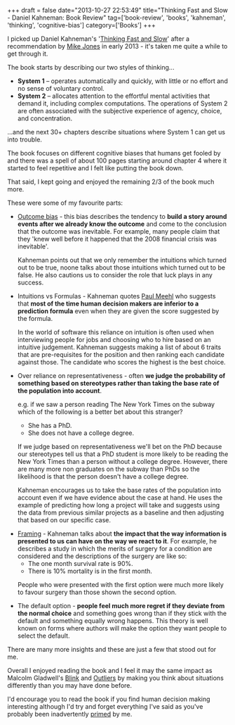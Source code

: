 +++
draft = false
date="2013-10-27 22:53:49"
title="Thinking Fast and Slow - Daniel Kahneman: Book Review"
tag=['book-review', 'books', 'kahneman', 'thinking', 'cognitive-bias']
category=['Books']
+++

<p>I picked up Daniel Kahneman's '<a href="http://www.amazon.co.uk/Thinking-Fast-Slow-Daniel-Kahneman/dp/0141033576/ref=sr_1_1?ie=UTF8&qid=1382906786&sr=8-1&keywords=thinking+fast+and+slow">Thinking Fast and Slow</a>' after a recommendation by <a href="https://twitter.com/michael_jones">Mike Jones</a> in early 2013 - it's taken me quite a while to get through it.</p>


<p>The book starts by describing our two styles of thinking...</p>


<ul>
<li><strong>System 1</strong> – operates automatically and quickly, with little or no effort and no sense of voluntary control.
</li>
<li><strong>System 2</strong> – allocates attention to the effortful mental activities that demand it, including complex computations. The operations of System 2 are often associated with the subjective experience of agency, choice, and concentration.
</li>
</ul>

<p>...and the next 30+ chapters describe situations where System 1 can get us into trouble.</p>


<p>The book focuses on different cognitive biases that humans get fooled by and there was a spell of about 100 pages starting around chapter 4 where it started to feel repetitive and I felt like putting the book down.</p>


<p>That said, I kept going and enjoyed the remaining 2/3 of the book much more.</p>


<p>These were some of my favourite parts:</p>


<ul>
<li><a href="http://en.wikipedia.org/wiki/Outcome_bias">Outcome bias</a> - this bias describes the tendency to <strong>build a story around events after we already know the outcome</strong> and come to the conclusion that the outcome was inevitable. For example, many people claim that they 'knew well before it happened that the 2008 financial crisis was inevitable'.

Kahneman points out that we only remember the intuitions which turned out to be true, noone talks about those intuitions which turned out to be false. He also cautions us to consider the role that luck plays in any success.</li>
<li>Intuitions vs Formulas - Kahneman quotes <a href="http://en.wikipedia.org/wiki/Paul_E._Meehl">Paul Meehl</a> who suggests that <strong>most of the time human decision makers are inferior to a prediction formula</strong> even when they are given the score suggested by the formula.

In the world of software this reliance on intuition is often used when interviewing people for jobs and choosing who to hire based on an intuitive judgement. Kahneman suggests making a list of about 6 traits that are pre-requisites for the position and then ranking each candidate against those. The candidate who scores the highest is the best choice.</li>
<li>Over reliance on representativeness - often <strong>we judge the probability of something based on stereotypes rather than taking the base rate of the population into account</strong>.

e.g. if we saw a person reading The New York Times on the subway which of the following is a better bet about this stranger?

<ul>
<li>She has a PhD.</li>
<li>She does not have a college degree.</li>
</ul>

If we judge based on representativeness we'll bet on the PhD because our stereotypes tell us that a PhD student is more likely to be reading the New York Times than a person without a college degree. However, there are many more non graduates on the subway than PhDs so the likelihood is that the person doesn't have a college degree.

Kahneman encourages us to take the base rates of the population into account even if we have evidence about the case at hand. He uses the example of predicting how long a project will take and suggests using the data from previous similar projects as a baseline and then adjusting that based on our specific case.</li>
<li><a href="http://en.wikipedia.org/wiki/Framing_(social_sciences)">Framing</a> - Kahneman talks about <strong>the impact that the way information is presented to us can have on the way we react to it</strong>. For example, he describes a study in which the merits of surgery for a condition are considered and the descriptions of the surgery are like so:

<ul>
<li>The one month survival rate is 90%.</li>
<li>There is 10% mortality is in the first month.</li>
</ul>

People who were presented with the first option were much more likely to favour surgery than those shown the second option.
</li>
<li>The default option - <strong>people feel much more regret if they deviate from the normal choice</strong> and something goes wrong than if they stick with the default and something equally wrong happens. This theory is well known on forms where authors will make the option they want people to select the default.</li>
</ul>

<p>There are many more insights and these are just a few that stood out for me.</p>


<p>Overall I enjoyed reading the book and I feel it may the same impact as Malcolm Gladwell's <a href="http://www.amazon.co.uk/Blink-The-Power-Thinking-Without/dp/0141014598/ref=sr_1_1?ie=UTF8&qid=1382909781&sr=8-1&keywords=blink">Blink</a> and <a href="http://www.amazon.co.uk/Outliers-Story-Success-Malcolm-Gladwell/dp/0141036257/ref=la_B000APOE98_1_2?s=books&ie=UTF8&qid=1382907541&sr=1-2">Outliers</a> by making you think about situations differently than you may have done before.</p>


<p>I'd encourage you to read the book if you find human decision making interesting although I'd try and forget everything I've said as you've probably been inadvertently <a href="http://en.wikipedia.org/wiki/Priming_(psychology)">primed</a> by me.</p>
